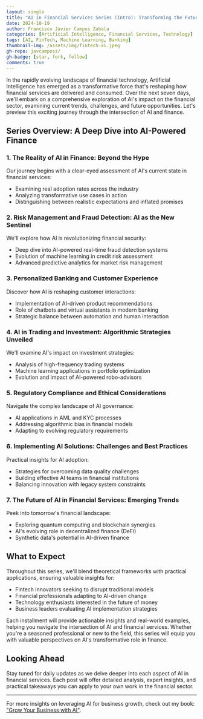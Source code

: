 ```yaml
---
layout: single
title: "AI in Financial Services Series (Intro): Transforming the Future of Finance"
date: 2024-10-19
author: Francisco Javier Campos Zabala
categories: [Artificial Intelligence, Financial Services, Technology]
tags: [AI, FinTech, Machine Learning, Banking]
thumbnail-img: /assets/img/fintech-ai.jpeg
gh-repo: javcamposz/
gh-badge: [star, fork, follow]
comments: true
---
```



In the rapidly evolving landscape of financial technology, Artificial Intelligence has emerged as a transformative force that's reshaping how financial services are delivered and consumed. Over the next seven days, we'll embark on a comprehensive exploration of AI's impact on the financial sector, examining current trends, challenges, and future opportunities. Let's preview this exciting journey through the intersection of AI and finance.

## Series Overview: A Deep Dive into AI-Powered Finance

### 1. The Reality of AI in Finance: Beyond the Hype
Our journey begins with a clear-eyed assessment of AI's current state in financial services:
- Examining real adoption rates across the industry
- Analyzing transformative use cases in action
- Distinguishing between realistic expectations and inflated promises

### 2. Risk Management and Fraud Detection: AI as the New Sentinel
We'll explore how AI is revolutionizing financial security:
- Deep dive into AI-powered real-time fraud detection systems
- Evolution of machine learning in credit risk assessment
- Advanced predictive analytics for market risk management

### 3. Personalized Banking and Customer Experience
Discover how AI is reshaping customer interactions:
- Implementation of AI-driven product recommendations
- Role of chatbots and virtual assistants in modern banking
- Strategic balance between automation and human interaction

### 4. AI in Trading and Investment: Algorithmic Strategies Unveiled
We'll examine AI's impact on investment strategies:
- Analysis of high-frequency trading systems
- Machine learning applications in portfolio optimization
- Evolution and impact of AI-powered robo-advisors

### 5. Regulatory Compliance and Ethical Considerations
Navigate the complex landscape of AI governance:
- AI applications in AML and KYC processes
- Addressing algorithmic bias in financial models
- Adapting to evolving regulatory requirements

### 6. Implementing AI Solutions: Challenges and Best Practices
Practical insights for AI adoption:
- Strategies for overcoming data quality challenges
- Building effective AI teams in financial institutions
- Balancing innovation with legacy system constraints

### 7. The Future of AI in Financial Services: Emerging Trends
Peek into tomorrow's financial landscape:
- Exploring quantum computing and blockchain synergies
- AI's evolving role in decentralized finance (DeFi)
- Synthetic data's potential in AI-driven finance

## What to Expect

Throughout this series, we'll blend theoretical frameworks with practical applications, ensuring valuable insights for:
- Fintech innovators seeking to disrupt traditional models
- Financial professionals adapting to AI-driven change
- Technology enthusiasts interested in the future of money
- Business leaders evaluating AI implementation strategies

Each installment will provide actionable insights and real-world examples, helping you navigate the intersection of AI and financial services. Whether you're a seasoned professional or new to the field, this series will equip you with valuable perspectives on AI's transformative role in finance.

## Looking Ahead

Stay tuned for daily updates as we delve deeper into each aspect of AI in financial services. Each post will offer detailed analysis, expert insights, and practical takeaways you can apply to your own work in the financial sector.

---

For more insights on leveraging AI for business growth, check out my book: ["Grow Your Business with AI"](https://bit.ly/4b31PEG).